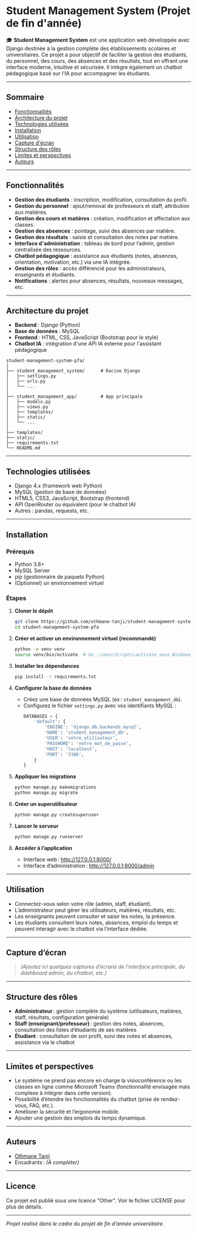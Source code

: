 # Student Management System (Projet de fin d'année)

🎓 **Student Management System** est une application web développée avec Django destinée à la gestion complète des établissements scolaires et universitaires. Ce projet a pour objectif de faciliter la gestion des étudiants, du personnel, des cours, des absences et des résultats, tout en offrant une interface moderne, intuitive et sécurisée. Il intègre également un chatbot pédagogique basé sur l'IA pour accompagner les étudiants.

---

## Sommaire

- [Fonctionnalités](#fonctionnalités)
- [Architecture du projet](#architecture-du-projet)
- [Technologies utilisées](#technologies-utilisées)
- [Installation](#installation)
- [Utilisation](#utilisation)
- [Capture d'écran](#capture-décran)
- [Structure des rôles](#structure-des-rôles)
- [Limites et perspectives](#limites-et-perspectives)
- [Auteurs](#auteurs)

---

## Fonctionnalités

- **Gestion des étudiants** : inscription, modification, consultation du profil.
- **Gestion du personnel** : ajout/removal de professeurs et staff, attribution aux matières.
- **Gestion des cours et matières** : création, modification et affectation aux classes.
- **Gestion des absences** : pointage, suivi des absences par matière.
- **Gestion des résultats** : saisie et consultation des notes par matière.
- **Interface d'administration** : tableau de bord pour l’admin, gestion centralisée des ressources.
- **Chatbot pédagogique** : assistance aux étudiants (notes, absences, orientation, motivation, etc.) via une IA intégrée.
- **Gestion des rôles** : accès différencié pour les administrateurs, enseignants et étudiants.
- **Notifications** : alertes pour absences, résultats, nouveaux messages, etc.

---

## Architecture du projet

- **Backend** : Django (Python)
- **Base de données** : MySQL
- **Frontend** : HTML, CSS, JavaScript (Bootstrap pour le style)
- **Chatbot IA** : intégration d'une API IA externe pour l'assistant pédagogique

```
student-management-system-pfa/
│
├── student_management_system/      # Racine Django
│   ├── settings.py
│   ├── urls.py
│   └── ...
│
├── student_management_app/         # App principale
│   ├── models.py
│   ├── views.py
│   ├── templates/
│   ├── static/
│   └── ...
│
├── templates/
├── static/
├── requirements.txt
└── README.md
```

---

## Technologies utilisées

- Django 4.x (framework web Python)
- MySQL (gestion de base de données)
- HTML5, CSS3, JavaScript, Bootstrap (frontend)
- API OpenRouter ou équivalent (pour le chatbot IA)
- Autres : pandas, requests, etc.

---

## Installation

### Prérequis

- Python 3.8+
- MySQL Server
- pip (gestionnaire de paquets Python)
- (Optionnel) un environnement virtuel

### Étapes

1. **Cloner le dépôt**

   ```bash
   git clone https://github.com/othmane-tanji/student-management-system-pfa.git
   cd student-management-system-pfa
   ```

2. **Créer et activer un environnement virtuel (recommandé)**

   ```bash
   python -m venv venv
   source venv/bin/activate  # Ou .\venv\Scripts\activate sous Windows
   ```

3. **Installer les dépendances**

   ```bash
   pip install -r requirements.txt
   ```

4. **Configurer la base de données**

   - Créez une base de données MySQL (ex : `student_management_db`).
   - Configurez le fichier `settings.py` avec vos identifiants MySQL :
     ```python
     DATABASES = {
         'default': {
             'ENGINE': 'django.db.backends.mysql',
             'NAME': 'student_management_db',
             'USER': 'votre_utilisateur',
             'PASSWORD': 'votre_mot_de_passe',
             'HOST': 'localhost',
             'PORT': '3306',
         }
     }
     ```

5. **Appliquer les migrations**

   ```bash
   python manage.py makemigrations
   python manage.py migrate
   ```

6. **Créer un superutilisateur**

   ```bash
   python manage.py createsuperuser
   ```

7. **Lancer le serveur**

   ```bash
   python manage.py runserver
   ```

8. **Accéder à l’application**

   - Interface web : http://127.0.0.1:8000/
   - Interface d’administration : http://127.0.0.1:8000/admin

---

## Utilisation

- Connectez-vous selon votre rôle (admin, staff, étudiant).
- L’administrateur peut gérer les utilisateurs, matières, résultats, etc.
- Les enseignants peuvent consulter et saisir les notes, la présence.
- Les étudiants consultent leurs notes, absences, emploi du temps et peuvent interagir avec le chatbot via l’interface dédiée.

---

## Capture d’écran

> *(Ajoutez ici quelques captures d’écrans de l’interface principale, du dashboard admin, du chatbot, etc.)*

---

## Structure des rôles

- **Administrateur** : gestion complète du système (utilisateurs, matières, staff, résultats, configuration générale)
- **Staff (enseignant/professeur)** : gestion des notes, absences, consultation des listes d’étudiants de ses matières
- **Étudiant** : consultation de son profil, suivi des notes et absences, assistance via le chatbot

---

## Limites et perspectives

- Le système ne prend pas encore en charge la visioconférence ou les classes en ligne comme Microsoft Teams (fonctionnalité envisagée mais complexe à intégrer dans cette version).
- Possibilité d’étendre les fonctionnalités du chatbot (prise de rendez-vous, FAQ, etc.).
- Améliorer la sécurité et l’ergonomie mobile.
- Ajouter une gestion des emplois du temps dynamique.

---

## Auteurs

- [Othmane Tanji](https://github.com/othmane-tanji)
- Encadrants : *(À compléter)*

---

## Licence

Ce projet est publié sous une licence "Other". Voir le fichier LICENSE pour plus de détails.

---

*Projet réalisé dans le cadre du projet de fin d’année universitaire.*